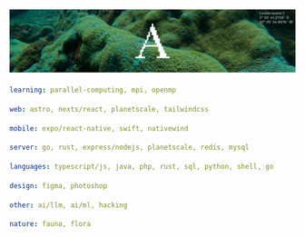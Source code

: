 ![image](https://github.com/adomaitisc/adomaitisc/blob/main/ghub.png?raw=true)
---

```yaml
learning: parallel-computing, mpi, openmp

web: astro, nexts/react, planetscale, tailwindcss

mobile: expo/react-native, swift, nativewind

server: go, rust, express/nodejs, planetscale, redis, mysql

languages: typescript/js, java, php, rust, sql, python, shell, go

design: figma, photoshop

other: ai/llm, ai/ml, hacking

nature: fauna, flora
```
